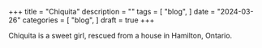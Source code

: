+++
title = "Chiquita"
description = ""
tags = [
    "blog",
]
date = "2024-03-26"
categories = [
    "blog",
]
draft = true
+++

Chiquita is a sweet girl, rescued from a house in Hamilton, Ontario.

